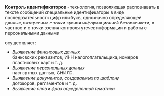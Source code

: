 **Контроль идентификаторов** - технология, позволяющая распознавать в тексте сообщений специальные идентификаторы в виде последовательности цифр или букв, однозначно определяющей данные, интересные с точки зрения информационной безопасности, в частности с точки зрения контроля утечек информации и работы с персональными данными

осуществляет:

- *Выявление финансовых данных*<br>банковских реквизитов, ИНН налогоплательщика, номеров пластиковых карт и т. д.
- *Выявление персональных данных*<br>паспортных данных, СНИЛС.
- *Выявление документов, создаваемых по шаблону*<br>договоров, регламентов и т. д.
- *Выявление слов и фраз определенной тематики*